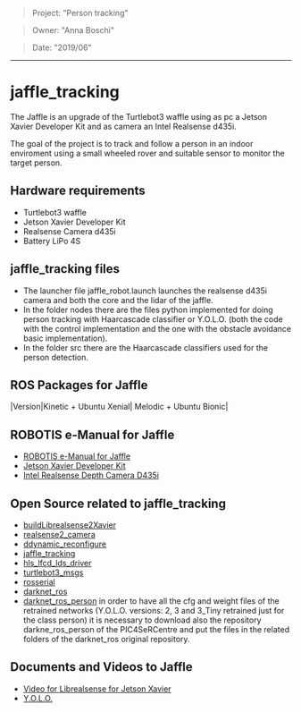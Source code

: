 > Project: "Person tracking"

> Owner: "Anna Boschi"

> Date: "2019/06"

---
# jaffle_tracking
The Jaffle is an upgrade of the Turtlebot3 waffle using as pc a Jetson Xavier Developer Kit and as camera an Intel Realsense d435i.

The goal of the project is to track and follow a person in an indoor enviroment using a small wheeled rover and suitable sensor to monitor the target person.  

## Hardware requirements
- Turtlebot3 waffle
- Jetson Xavier Developer Kit
- Realsense Camera d435i
- Battery LiPo 4S

## jaffle_tracking files
- The launcher file jaffle_robot.launch launches the realsense d435i camera and both the core and the lidar of the jaffle.
- In the folder nodes there are the files python implemented for doing person tracking with Haarcascade classifier or Y.O.L.O. (both the code with the control implementation and the one with the obstacle avoidance basic implementation).
- In the folder src there are the Haarcascade classifiers used for the person detection.

## ROS Packages for Jaffle
|Version|Kinetic + Ubuntu Xenial| Melodic + Ubuntu Bionic|
 
## ROBOTIS e-Manual for Jaffle
- [ROBOTIS e-Manual for Jaffle](http://turtlebot3.robotis.com/)
- [Jetson Xavier Developer Kit](https://developer.nvidia.com/embedded/buy/jetson-agx-xavier-devkit)
- [Intel Realsense Depth Camera D435i](https://www.intelrealsense.com/depth-camera-d435i/)

## Open Source related to jaffle_tracking
- [buildLibrealsense2Xavier](https://github.com/jetsonhacks/buildLibrealsense2Xavier)
- [realsense2_camera](https://github.com/IntelRealSense/realsense-ros/tree/development/realsense2_camera)
- [ddynamic_reconfigure](https://github.com/awesomebytes/ddynamic_reconfigure)
- [jaffle_tracking](https://github.com/PIC4SeRCentre/jaffle_tracking)
- [hls_lfcd_lds_driver](https://github.com/ROBOTIS-GIT/hls_lfcd_lds_driver)
- [turtlebot3_msgs](https://github.com/ROBOTIS-GIT/turtlebot3_msgs)
- [rosserial](https://github.com/ros-drivers/rosserial)
- [darknet_ros](https://github.com/leggedrobotics/darknet_ros)
- [darknet_ros_person](https://github.com/PIC4SeRCentre/darknet_ros) in order to have all the cfg and weight files of the retrained networks (Y.O.L.O. versions: 2, 3 and 3_Tiny retrained just for the class person) it is necessary to download also the repository darkne_ros_person of the PIC4SeRCentre and put the files in the related folders of the darknet_ros original repository.


## Documents and Videos to Jaffle
- [Video for Librealsense for Jetson Xavier](https://www.jetsonhacks.com/2019/01/21/intel-realsense-d435i-on-nvidia-jetson-agx-xavier/)
- [Y.O.L.O.](https://pjreddie.com/darknet/yolo/)
